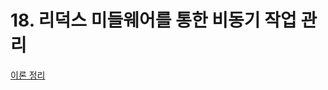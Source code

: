 # 18. 리덕스 미들웨어를 통한 비동기 작업 관리

[이론 정리](https://www.notion.so/eunbeann/18-091926d7c6224ff8bcfd3a3eb56a7b82)
